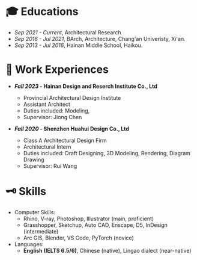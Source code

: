# 🎓 Educations

* *Sep 2021 - Current*, Architectural Research
* *Sep 2016 - Jul 2021*, BArch, Architecture, Chang'an Univeristy, Xi'an.
* *Sep 2013 - Jul 2016*, Hainan Middle School, Haikou.

# 💼 Work Experiences

* ***Fall 2023* - Hainan Design and Reserch Institute Co., Ltd**
  * Provincial Architectural Design Institute
  * Assistant Architect
  * Duties included: Modeling, 
  * Supervisor: Jiong Chen

* ***Fall 2020* - Shenzhen Huahui Design Co., Ltd**
  * Class A Architectural Design Firm
  * Architectural Intern
  * Duties included: Draft Designing, 3D Modeling, Rendering, Diagram Drawing
  * Supervisor: Rui Wang
  
# 🗝️ Skills

* Computer Skills:
  * Rhino, V-ray, Photoshop, Illustrator (main, proficient)
  * Grasshopper, Sketchup, Auto CAD, Enscape, D5, InDesign (intermediate)
  * Arc GIS, Blender, VS Code, PyTorch (novice)
* Languages:
  * **English (IELTS 6.5/6)**, Chinese (native), Lingao dialect (near-native)